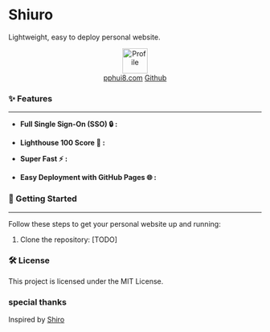 # Shiuro

Lightweight, easy to deploy personal website.


<div align="center">
  <img src="https://raw.githubusercontent.com/pphui8/Shiuro/main/public/pphui8.ico" alt="Profile" height=50 >
</div>

<div align="center">
  <a href="https://pphui8.com">pphui8.com</a>
  <a href="https://github.com/pphui8/Shiuro">Github</a>
</div>

###  :sparkles: Features

---

- **Full Single Sign-On (SSO) :lock: :**

- **Lighthouse 100 Score :rocket: :**

- **Super Fast :zap: :**

- **Easy Deployment with GitHub Pages :globe_with_meridians: :**

### :rocket: Getting Started

---

Follow these steps to get your personal website up and running:


1. Clone the repository:
[TODO]

### :hammer_and_wrench: License
This project is licensed under the MIT License.

### special thanks
Inspired by [Shiro](https://github.com/Innei/Shiro)
